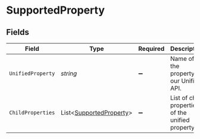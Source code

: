 # SupportedProperty


## Fields

| Field                                                                   | Type                                                                    | Required                                                                | Description                                                             | Example                                                                 |
| ----------------------------------------------------------------------- | ----------------------------------------------------------------------- | ----------------------------------------------------------------------- | ----------------------------------------------------------------------- | ----------------------------------------------------------------------- |
| `UnifiedProperty`                                                       | *string*                                                                | :heavy_minus_sign:                                                      | Name of the property in our Unified API.                                | owner_id                                                                |
| `ChildProperties`                                                       | List<[SupportedProperty](../../Models/Components/SupportedProperty.md)> | :heavy_minus_sign:                                                      | List of child properties of the unified property.                       |                                                                         |